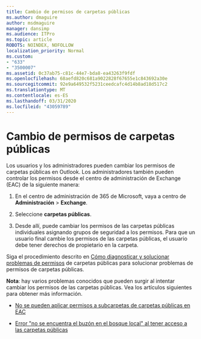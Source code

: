 ```yaml
---
title: Cambio de permisos de carpetas públicas
ms.author: dmaguire
author: msdmaguire
manager: dansimp
ms.audience: ITPro
ms.topic: article
ROBOTS: NOINDEX, NOFOLLOW
localization_priority: Normal
ms.custom:
- "633"
- "3500007"
ms.assetid: 0c37ab75-c81c-44e7-bda8-ea43263f9fdf
ms.openlocfilehash: 68aefd820c681a9022828f67655e1c843692a30e
ms.sourcegitcommit: 92e9a649532f5231ceedcafc4d14b8ad18d517c2
ms.translationtype: MT
ms.contentlocale: es-ES
ms.lasthandoff: 03/31/2020
ms.locfileid: "43059789"
---
```

# <a name="changing-public-folder-permissions"></a>Cambio de permisos de carpetas públicas

Los usuarios y los administradores pueden cambiar los permisos de carpetas públicas en Outlook. Los administradores también pueden controlar los permisos desde el centro de administración de Exchange (EAC) de la siguiente manera:
  
1. En el centro de administración de 365 de Microsoft, vaya a centro de **Administración** \> **Exchange**.

2. Seleccione **carpetas públicas**.

3. Desde allí, puede cambiar los permisos de las carpetas públicas individuales asignando grupos de seguridad a los permisos. Para que un usuario final cambie los permisos de las carpetas públicas, el usuario debe tener derechos de propietario en la carpeta.

Siga el procedimiento descrito en [Cómo diagnosticar y solucionar problemas de permisos](https://docs.microsoft.com/exchange/troubleshoot/public-folders/public-folder-permission-issues) de carpetas públicas para solucionar problemas de permisos de carpetas públicas.

**Nota**: hay varios problemas conocidos que pueden surgir al intentar cambiar los permisos de las carpetas públicas. Vea los artículos siguientes para obtener más información.

- [No se pueden aplicar permisos a subcarpetas de carpetas públicas en EAC](https://docs.microsoft.com/exchange/troubleshoot/public-folders/can%E2%80%99t-apply-permissions-public-folder-subfolders)

- [Error "no se encuentra el buzón en el bosque local" al tener acceso a las carpetas públicas](https://docs.microsoft.com/exchange/troubleshoot/public-folders/mailbox-not-found-local-forest-public-folder)
